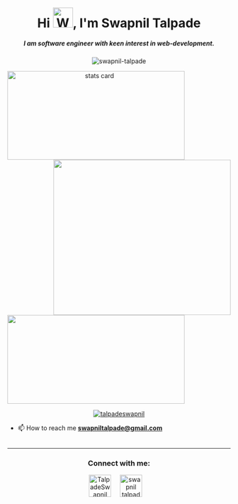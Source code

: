 <h1 align="center">Hi <img src="https://raw.githubusercontent.com/nixin72/nixin72/master/wave.gif" 
         alt="Waving hand animated gif"
         height="45"
         width="45" />, I'm Swapnil Talpade</h1>
<h5 align="center">
I am software engineer with keen interest in web-development.
</h5>
<p align="center"> <img src="https://komarev.com/ghpvc/?username=swapnil-talpade&label=Profile%20views&color=0e75b6&style=flat" alt="swapnil-talpade" /> </p>
<p>
<a align= "center" href="https://github.com/swapnil-talpade">
<img alt= "stats card" height="200px" width="400" src="https://github-readme-streak-stats.herokuapp.com/?user=swapnil-talpade&theme=radical">
<img align="right" height="350" width="400" src="https://pbs.twimg.com/profile_images/1403621683093590016/2n1yuKbK_400x400.jpg" /> </a>
</a>
</p>
<img height="200px" width="400" src="https://github-readme-stats.vercel.app/api?username=swapnil-talpade&count_private=true&theme=radical&show_icons=true" />

<p align="center"> <a href="https://twitter.com/TalpadeSwapnil" target="blank"><img src="https://img.shields.io/twitter/follow/TalpadeSwapnil?logo=twitter&style=for-the-badge" alt="talpadeswapnil" /></a> </p>

- 📫 How to reach me **swapniltalpade@gmail.com**
<br><br>
<hr>

<h3 align="center">Connect with me:</h3>
<p align="center">
<a href="https://twitter.com/TalpadeSwapnil" target="blank"><img align="center" src="https://img.icons8.com/cute-clipart/64/000000/twitter.png" alt="TalpadeSwapnil" height="50" width="50" /></a> &nbsp;&nbsp;&nbsp;
<a href="https://www.linkedin.com/in/swapnil-talpade-3b329318b/" target="blank"><img align="center" src="https://img.icons8.com/cute-clipart/64/000000/linkedin.png" alt="swapnil talpade" height="50" width="50" /></a>&nbsp;&nbsp;&nbsp;&nbsp;
</p>
